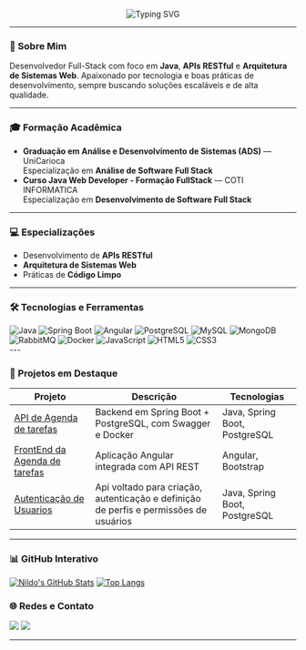 <p align="center">
  <img src="https://readme-typing-svg.demolab.com?font=Fira+Code&size=28&speed=50&pause=2000&repeat=true&color=F2CDCD&center=true&width=1000&lines=Ol%C3%A1!+Sou+Nildo+Santos+%F0%9F%91%8B;Desenvolvedor+Full-Stack;Apaixonado+por+tecnologia!;Java+%7C+APIs+RESTful;Arquitetura+de+Sistemas+Web" alt="Typing SVG" />
</p>

---

### 🚀 Sobre Mim
Desenvolvedor Full-Stack com foco em **Java**, **APIs RESTful** e **Arquitetura de Sistemas Web**. Apaixonado por tecnologia e boas práticas de desenvolvimento, sempre buscando soluções escaláveis e de alta qualidade.

---

### 🎓 Formação Acadêmica
- **Graduação em Análise e Desenvolvimento de Sistemas (ADS)** — UniCarioca  
  Especialização em **Análise de Software Full Stack**  
- **Curso Java Web Developer - Formação FullStack** — COTI INFORMATICA  
  Especialização em **Desenvolvimento de Software Full Stack**

---

### 💻 Especializações
- Desenvolvimento de **APIs RESTful**  
- **Arquitetura de Sistemas Web**  
- Práticas de **Código Limpo**

---

### 🛠 Tecnologias e Ferramentas
<div>
<img alt="Java" src="https://img.shields.io/badge/-Java-007396?style=flat-square&logo=java&logoColor=white" />
<img alt="Spring Boot" src="https://img.shields.io/badge/-Spring%20Boot-6DB33F?style=flat-square&logo=spring&logoColor=white" />
<img alt="Angular" src="https://img.shields.io/badge/-Angular-DD0031?style=flat-square&logo=angular&logoColor=white" />
<img alt="PostgreSQL" src="https://img.shields.io/badge/-PostgreSQL-336791?style=flat-square&logo=postgresql&logoColor=white" />
<img alt="MySQL" src="https://img.shields.io/badge/-MySQL-4479A1?style=flat-square&logo=mysql&logoColor=white" />
<img alt="MongoDB" src="https://img.shields.io/badge/-MongoDB-47A248?style=flat-square&logo=mongodb&logoColor=white" />
<img alt="RabbitMQ" src="https://img.shields.io/badge/-RabbitMQ-FF6600?style=flat-square&logo=rabbitmq&logoColor=white" />
<img alt="Docker" src="https://img.shields.io/badge/-Docker-2496ED?style=flat-square&logo=docker&logoColor=white" />
<img alt="JavaScript" src="https://img.shields.io/badge/-JavaScript-F7DF1E?style=flat-square&logo=javascript&logoColor=black" />
<img alt="HTML5" src="https://img.shields.io/badge/-HTML5-E34F26?style=flat-square&logo=html5&logoColor=white" />
<img alt="CSS3" src="https://img.shields.io/badge/-CSS3-1572B6?style=flat-square&logo=css3&logoColor=white" />
</div>
---

### 🌟 Projetos em Destaque
| Projeto | Descrição | Tecnologias |
|---------|-----------|------------|
| [API de Agenda de tarefas](https://github.com/nildo-santos/projetoAgendaApi) | Backend em Spring Boot + PostgreSQL, com Swagger e Docker | Java, Spring Boot, PostgreSQL |
| [FrontEnd da Agenda de tarefas](https://github.com/nildo-santos/projetoAgendaWeb) | Aplicação Angular integrada com API REST | Angular, Bootstrap |
| [Autenticação de Usuarios](https://github.com/nildo-santos/AutenticacaoApi) | Api voltado para criação, autenticação e definição de perfis e permissões de usuários | Java, Spring Boot, PostgreSQL |

---

### 📊 GitHub Interativo
<!-- Stats cards -->
[![Nildo's GitHub Stats](https://github-readme-stats.vercel.app/api?username=nildo-santos&show_icons=true&theme=tokyonight&include_all_commits=true&count_private=true)](https://github.com/nildo-santos)
[![Top Langs](https://github-readme-stats.vercel.app/api/top-langs/?username=nildo-santos&layout=compact&langs_count=6&theme=tokyonight)](https://github.com/nildo-santos)



### 🌐 Redes e Contato
<a href="https://www.linkedin.com/in/nildo-santos/" target="_blank"><img src="https://img.shields.io/badge/-LinkedIn-%230077B5?style=for-the-badge&logo=linkedin&logoColor=white" /></a>
<a href="https://instagram.com/nildosantoss" target="_blank"><img src="https://img.shields.io/badge/-Instagram-%23E4405F?style=for-the-badge&logo=instagram&logoColor=white" /></a>

---



